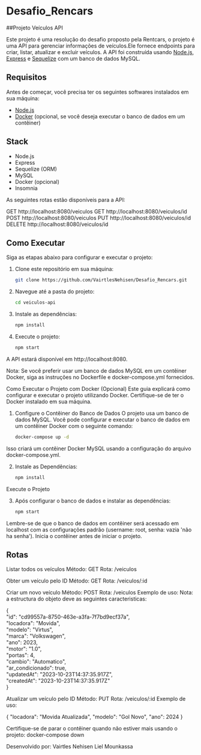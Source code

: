 # Desafio_Rencars


##Projeto Veículos API

Este projeto é uma resolução do desafio proposto pela Rentcars, o projeto é uma API para gerenciar informações de veículos.Ele fornece endpoints para criar, listar, atualizar e excluir veículos. A API foi construída usando [Node.js](https://nodejs.org/), [Express](https://expressjs.com/) e [Sequelize](https://sequelize.org/) com um banco de dados MySQL.

## Requisitos
Antes de começar, você precisa ter os seguintes softwares instalados em sua máquina:

- [Node.js](https://nodejs.org/)
- [Docker](https://www.docker.com/) (opcional, se você deseja executar o banco de dados em um contêiner)

## Stack
- Node.js
- Express
- Sequelize (ORM)
- MySQL
- Docker (opcional)
- Insomnia

As seguintes rotas estão disponíveis para a API:

GET http://localhost:8080/veiculos
GET http://localhost:8080/veiculos/id
POST http://localhost:8080/veiculos
PUT http://localhost:8080/veiculos/id
DELETE http://localhost:8080/veiculos/id

## Como Executar
Siga as etapas abaixo para configurar e executar o projeto:

1. Clone este repositório em sua máquina:
   ```sh
   git clone https://github.com/VairtlesNehisen/Desafio_Rencars.git


2. Navegue até a pasta do projeto:
   ```sh
   cd veiculos-api


3. Instale as dependências:
   ```sh
   npm install

4. Execute o projeto:
   ```sh
   npm start

A API estará disponível em http://localhost:8080.

Nota: Se você preferir usar um banco de dados MySQL em um contêiner Docker, siga as instruções no Dockerfile e docker-compose.yml fornecidos.

Como Executar o Projeto com Docker (Opcional)
Este guia explicará como configurar e executar o projeto utilizando Docker. Certifique-se de ter o Docker instalado em sua máquina.

1. Configure o Contêiner do Banco de Dados
O projeto usa um banco de dados MySQL. Você pode configurar e executar o banco de dados em um contêiner Docker com o seguinte comando:
   ```sh
   docker-compose up -d

Isso criará um contêiner Docker MySQL usando a configuração do arquivo docker-compose.yml. 

2. Instale as Dependências:
   ```sh
   npm install

Execute o Projeto

3. Após configurar o banco de dados e instalar as dependências:
   ```sh
   npm start

Lembre-se de que o banco de dados em contêiner será acessado em localhost com as configurações padrão (username: root, senha: vazia 'não ha senha'). Inicia o contêiner antes de iniciar o projeto.

## Rotas
Listar todos os veículos
Método: GET
Rota: /veiculos

Obter um veículo pelo ID
Método: GET
Rota: /veiculos/:id

Criar um novo veículo
Método: POST
Rota: /veiculos
Exemplo de uso:
Nota: a estructura do objeto deve as seguintes caracteristicas:

{  
 "id": "cd99557a-8750-463e-a3fa-7f7bd9ecf37a",  
 "locadora": "Movida",  
 "modelo": "Virtus",  
 "marca": "Volkswagen",  
 "ano": 2023,  
 "motor": "1.0",  
 "portas": 4,  
 "cambio": "Automatico",  
 "ar_condicionado": true,  
 "updatedAt": "2023-10-23T14:37:35.917Z",  
 "createdAt": "2023-10-23T14:37:35.917Z"  
}

Atualizar um veículo pelo ID
Método: PUT
Rota: /veiculos/:id
Exemplo de uso:

{
  "locadora": "Movida Atualizada",
  "modelo": "Gol Novo",
  "ano": 2024
}

 Certifique-se de parar o contêiner quando não estiver mais usando o projeto:
 docker-compose down


Desenvolvido por: Vairtles Nehisen Liel Mounkassa

